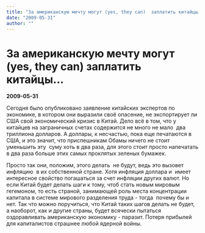 ```yaml
---
title: "За американскую мечту могут (yes, they can)  заплатить китайцы…"
date: "2009-05-31"
author: ""
---
```


# За американскую мечту могут (yes, they can)  заплатить китайцы…

**2009-05-31** 

Сегодня было опубликовано заявление китайских экспертов по экономике, в котором они выразили своё опасение, не экспортирует ли США свой экономический кризис в Китай. Дело всё в том, что у китайцев на заграничных счетах содержится не много не мало  два триллиона долларов. А доллары, к несчастью, пока еще печатаются в США, и это значит, что приспешникам Обамы ничего не стоит уменьшить эту  суму хоть в два раза, для этого стоит просто напечатать в два раза больше этих самых проклятых зеленых бумажек.

Просто так они, положим, этого делать  не будут, ведь это вызовет инфляцию  в их собственной стране. Хотя инфляция доллара и  имеет интересное свойство погашаться за счет инфляции других валют. Но если Китай будет делать шаги к тому, чтоб стать новым мировым гегемоном, то есть страной, занимающей роль места концентрации капитала в системе мирового разделения труда - тогда  почему бы и нет. Так что можно поручиться, что Китай таких шагов делать не будет, а наоборот, как и другие страны, будет всячески пытаться оздоравливать американскую экономику - паразит. Потеря прибылей для капиталистов страшнее любой ядерной войны.